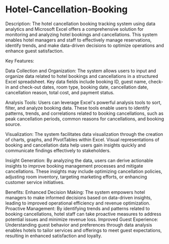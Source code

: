 # Hotel-Cancellation-Booking

Description:
The hotel cancellation booking tracking system using data analytics and Microsoft Excel offers a comprehensive solution for monitoring and analyzing hotel bookings and cancellations. This system enables hotel managers and staff to effectively manage reservations, identify trends, and make data-driven decisions to optimize operations and enhance guest satisfaction.

Key Features:

Data Collection and Organization:
The system allows users to input and organize data related to hotel bookings and cancellations in a structured Excel spreadsheet. Key data fields include booking ID, guest name, check-in and check-out dates, room type, booking date, cancellation date, cancellation reason, total cost, and payment status.

Analysis Tools:
Users can leverage Excel's powerful analysis tools to sort, filter, and analyze booking data. These tools enable users to identify patterns, trends, and correlations related to booking cancellations, such as peak cancellation periods, common reasons for cancellations, and booking source.

Visualization:
The system facilitates data visualization through the creation of charts, graphs, and PivotTables within Excel. Visual representations of booking and cancellation data help users gain insights quickly and communicate findings effectively to stakeholders.

Insight Generation:
By analyzing the data, users can derive actionable insights to improve booking management processes and mitigate cancellations. These insights may include optimizing cancellation policies, adjusting room inventory, targeting marketing efforts, or enhancing customer service initiatives.

Benefits:
Enhanced Decision Making: The system empowers hotel managers to make informed decisions based on data-driven insights, leading to improved operational efficiency and revenue optimization.
Proactive Management: By identifying trends and patterns related to booking cancellations, hotel staff can take proactive measures to address potential issues and minimize revenue loss.
Improved Guest Experience: Understanding guest behavior and preferences through data analysis enables hotels to tailor services and offerings to meet guest expectations, resulting in enhanced satisfaction and loyalty.
